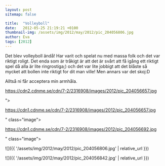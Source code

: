 ```yaml
---
layout: post
sitemap: false

title:  "Volleyboll"
date:   2012-05-25 21:19:21 +0100
thumbnail-img: /assets/img/2012/may/2012/pic_204056806.jpg
author: Eva
tags: [2012]
---
```


Det blev volleyboll ändå! Har varit och spelat nu med massa folk och det var riktigt roligt. Det enda som är tråkigt är att det är svårt att få igång ett riktigt spel då alla är lite ringrostiga;) och det var lite jobbigt att det blåste så mycket att bollen inte riktigt for dit man ville! Men annars var det skoj:D

Alltså ni får acceptera min armhåla. 

https://cdn2.cdnme.se/cdn/7-2/2316908/images/2012/pic_204056657.jpg

">

https://cdn1.cdnme.se/cdn/7-2/2316908/images/2012/pic_204056657.jpg

" class="image">

https://cdn1.cdnme.se/cdn/7-2/2316908/images/2012/pic_204056692.jpg

" class="image">

![]({{ '/assets/img/2012/may/2012/pic_204056806.jpg'  | relative_url }})

![]({{ '/assets/img/2012/may/2012/pic_204056842.jpg'  | relative_url }})

